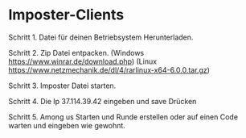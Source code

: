 # Imposter-Clients

Schritt 1. 
Datei für deinen Betriebsystem Herunterladen.

Schritt 2. 
Zip Datei entpacken.
(Windows https://www.winrar.de/download.php)
(Linux https://www.netzmechanik.de/dl/4/rarlinux-x64-6.0.0.tar.gz)

Schritt 3.
Imposter Datei starten.

Schritt 4.
Die Ip 37.114.39.42 eingeben und save Drücken

Schritt 5.
Among us Starten und Runde erstellen oder auf einen Code warten und eingeben wie gewohnt.



